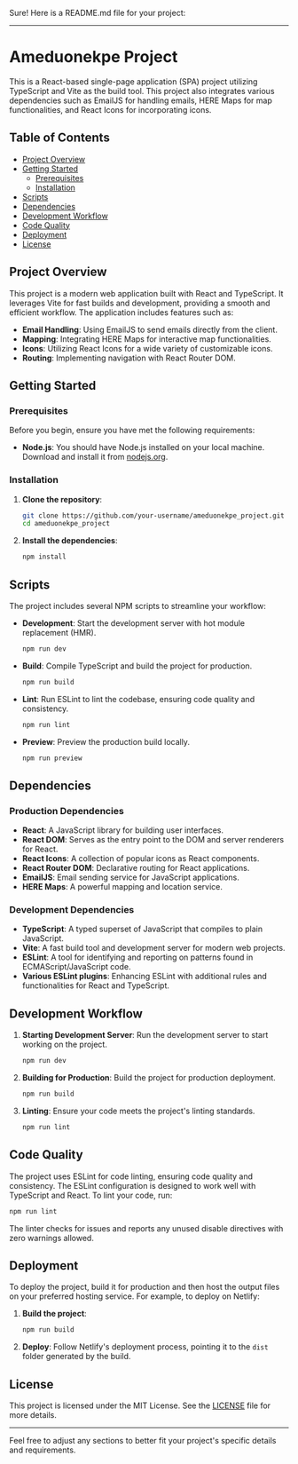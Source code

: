 Sure! Here is a README.md file for your project:

---

# Ameduonekpe Project

This is a React-based single-page application (SPA) project utilizing TypeScript and Vite as the build tool. This project also integrates various dependencies such as EmailJS for handling emails, HERE Maps for map functionalities, and React Icons for incorporating icons.

## Table of Contents

- [Project Overview](#project-overview)
- [Getting Started](#getting-started)
  - [Prerequisites](#prerequisites)
  - [Installation](#installation)
- [Scripts](#scripts)
- [Dependencies](#dependencies)
- [Development Workflow](#development-workflow)
- [Code Quality](#code-quality)
- [Deployment](#deployment)
- [License](#license)

## Project Overview

This project is a modern web application built with React and TypeScript. It leverages Vite for fast builds and development, providing a smooth and efficient workflow. The application includes features such as:

- **Email Handling**: Using EmailJS to send emails directly from the client.
- **Mapping**: Integrating HERE Maps for interactive map functionalities.
- **Icons**: Utilizing React Icons for a wide variety of customizable icons.
- **Routing**: Implementing navigation with React Router DOM.

## Getting Started

### Prerequisites

Before you begin, ensure you have met the following requirements:

- **Node.js**: You should have Node.js installed on your local machine. Download and install it from [nodejs.org](https://nodejs.org/).

### Installation

1. **Clone the repository**:

   ```bash
   git clone https://github.com/your-username/ameduonekpe_project.git
   cd ameduonekpe_project
   ```

2. **Install the dependencies**:

   ```bash
   npm install
   ```

## Scripts

The project includes several NPM scripts to streamline your workflow:

- **Development**: Start the development server with hot module replacement (HMR).

  ```bash
  npm run dev
  ```

- **Build**: Compile TypeScript and build the project for production.

  ```bash
  npm run build
  ```

- **Lint**: Run ESLint to lint the codebase, ensuring code quality and consistency.

  ```bash
  npm run lint
  ```

- **Preview**: Preview the production build locally.

  ```bash
  npm run preview
  ```

## Dependencies

### Production Dependencies

- **React**: A JavaScript library for building user interfaces.
- **React DOM**: Serves as the entry point to the DOM and server renderers for React.
- **React Icons**: A collection of popular icons as React components.
- **React Router DOM**: Declarative routing for React applications.
- **EmailJS**: Email sending service for JavaScript applications.
- **HERE Maps**: A powerful mapping and location service.

### Development Dependencies

- **TypeScript**: A typed superset of JavaScript that compiles to plain JavaScript.
- **Vite**: A fast build tool and development server for modern web projects.
- **ESLint**: A tool for identifying and reporting on patterns found in ECMAScript/JavaScript code.
- **Various ESLint plugins**: Enhancing ESLint with additional rules and functionalities for React and TypeScript.

## Development Workflow

1. **Starting Development Server**: Run the development server to start working on the project.

   ```bash
   npm run dev
   ```

2. **Building for Production**: Build the project for production deployment.

   ```bash
   npm run build
   ```

3. **Linting**: Ensure your code meets the project's linting standards.

   ```bash
   npm run lint
   ```

## Code Quality

The project uses ESLint for code linting, ensuring code quality and consistency. The ESLint configuration is designed to work well with TypeScript and React. To lint your code, run:

```bash
npm run lint
```

The linter checks for issues and reports any unused disable directives with zero warnings allowed.

## Deployment

To deploy the project, build it for production and then host the output files on your preferred hosting service. For example, to deploy on Netlify:

1. **Build the project**:

   ```bash
   npm run build
   ```

2. **Deploy**: Follow Netlify's deployment process, pointing it to the `dist` folder generated by the build.

## License

This project is licensed under the MIT License. See the [LICENSE](LICENSE) file for more details.

---

Feel free to adjust any sections to better fit your project's specific details and requirements.